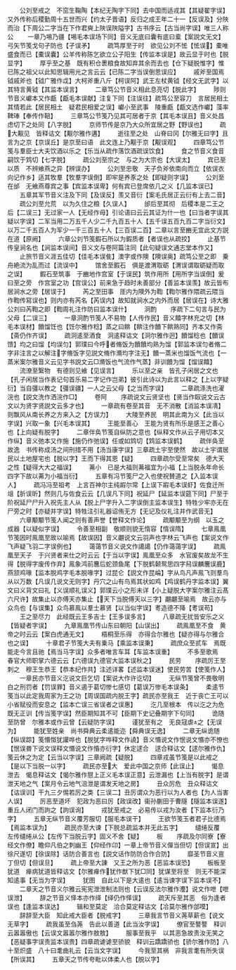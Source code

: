 <!-- { "loadSidebar": true } -->
　　公刘至戒之　不窋生鞠陶【本纪无陶字下同】去中国而适戎其【其疑翟字误】又外传称后稷勤周十五世而兴【约太子晋语】反归之成王年二十一【反误及】分陜而治【下周公二字当在下作君奭上陜误陜隘字】古书序云【古当尚字误】唯三人称公
　　一章乃埸乃疆【埸毛本误场下同】音义无底曰囊有底曰槖【案説文无文】弓矢节笺戈句孑防也【孑误矛】
　　疏笃厚至于时　欲见公刘不恡【恡误】橐唯盛食而已【橐误囊】公羊传称陈乞欲立公子阳生【传监本误是】故云显于时也【脱显字】
　　厚乎至之基　既有积仓褁粮食故知弃其余而去也【仓下疑脱惟字】惟已陈之祖父以此知思辑用光之言云云【已陈二字当误倒思误应】
　　戚斧至国焉　钺戚斧也【钺广雅作戉】大柯斧重八斤【柯误阿】武王左杖黄钺【经文无武字】以其特言黄钺【其监本误言】
　　二章笃公节音义相此息亮切【脱此字】
　　陟则节音义巘本又作甗【甗毛本误献】注复下同【注误往】疏笃公至容刀　言居民相土其情若此【居民相土　疑君民相爱之误】巘小至武事　陵重甗【甗文选作巘】藻率鞞琫【奉传作鞛】
　　三章笃公节笺乃见其可居者于京【其毛本误且】音义处昌虑切下之处同【八字脱】
　　京师节传是京乃大众所宜居之野【野误也】
　　疏大觏见　皆释诂文【觏尔雅作遘】
　　逝往至之处　山脊曰冈【尔雅无曰字】且言为之京【京误丘】是京至曰语　此文连上乃觏于京【觏误观】
　　四章笃公节笺与羣臣士大夫饮酒以乐之【乐当从疏作落饮酒疏误饮食】
　　食之节音义食音嗣饮于鸩切【七字脱】
　　疏公刘至宗之　与之为大宗也【大误太】
　　宾已至以质　不辨飨燕之异【辨误办】
　　公刘至忠敬　天子负斧依南向而立【依误衣向记作乡】适其牧羣【牧羣字误倒】即牢是养豕之处【即疑则字误】
　　公刘至在邰　无飨燕尊宾之事【宾监本误卑】何有宾已登席依几之义【几监本误已】
　　五章其军节音义注及下同【及误反】羡又音衍【案毛氏居正云衍有上去二音】
　　疏公刘至允荒　以为久住之粮【久误人】
　　邰后至其彻　后稷本是二王之后【二误三】无过家一人【无经作母】引论语曰云云其证为什一也【曰当者字误其疑以字误】二军当用二万五千人少二千九百五十人【五千误五百九百二字当衍文】以万二千五百人为军少一千三百五十人【三百误二百】二章以言至豳无宜此文方説在道【原阙】
　　六章公刘节笺鍜石所以为鍜质者【者误也从疏挍】
　　止基节传皇涧名也【涧监本误间】音义文与卷阿篇注同【此句疑误文通志堂本作又】
　　止旅节音义涯五佳切【佳毛本误隹】澳字或作隩【隩误奥】疏笃公至之即　乗舟絶流为乱而过【流误中】
　　馆舍至鍜石　俱是渡渭取砺【渭误谓取砺疑而取之误】
　　鍜石至筑事　于豳地作宫室【于误民】筑作用所【用所字当误倒】爰曰至之旁　作宫室之功【宫误公】前来急于趋时未善部分【善监本误羡】故云皆布居涧水之旁【居误于】
　　芮之至田事　厓内为隩外为鞫【鞫尔雅作隈疏云隈当作鞫传冩误也】则内亦有芮名【芮误内】故知就涧水之内外而居【居误在】诗大雅公刘曰芮鞫之即【鞫周礼注作防曰监本误什】
　　泂酌
　　序疏下二句言与民为父母【二误三】
　　一章泂酌节笺人不易物【人传作民】音义饎字林充之切【林毛本误材】饙馏饪也【饪尔雅作稔】蒸之曰餴【餴注作饙下餴熟同】齐本又作斋【斋仍作齐误】
　　疏泂逺至酒食　泂逺释诂文【泂尔雅作迥】饙馏稔也【饙误馈】均之曰馏【均误匀】郭璞曰今呼者脩饭为饙饙均熟为馏【郭监本误匀者脩二字非注言之以解注字脩饭字见説文脩作滫均字注无】饙一蒸米也馏饭气流也【一蒸米案尔雅音义云见字书説文云□滫饭也气流作气蒸】非训饙为馏【馏误饎】
　　流潦至繄物　有德则见飨【见误言】
　　乐以至之亲　皆孔子闲居之文也【孔子闲居当作表记句首乐易二字记作岂弟】彼引此诗以为此言以释之【上以字疑衍】当自彊以教之【彊误疆】一人之云父母【之当而字误】
　　二章疏涤洗也濯浣也【説文洗作洒浣作□】
　　卷阿
　　序疏说文云贤坚也【贤当作臤说文云古文以为贤字贤説文云多才也】
　　一章疏有卷至其音　无不消散【消监本误凊】则飘风从南长养之方来入之【方误力】
　　大陵至养民　明其此南为义【此当以字误】兴取一象【兴毛本误其】
　　王能至善心　王能为贤有所乐是感王之善心也【上向疑有脱字】
　　二章伴奂节笺自纵防之意也【纵释文作从云子用切本又作纵】音义弛本又作施【施仍作弛误】任或如鸩切【鸩监本误鹤】
　　疏伴奂至故逸　书传称成汤之间刑措不用【汤当康字误】三章疏土宇至使然　故以土宇谓居民以土地屋宅也【脱以字】王而下得其恩【疑】
　　四章疏尔受至常矣　德大天之性【疑得大大之福误】
　　茀小　已是大福则茀福宜为小福【上当脱永年命长四字下故以茀为小福当衍】
　　五章有冯节笺尸之入也使祝賛道之【入监本误人】
　　疏冯冯至祖考　上言百神尔主纯嘏尔常【上误下嘏毛本误虾】佐食迁所俎【肵误昕】然则几与佐食云云【几误凡下同】祝延尸【延监本误筵下同】尸至于阶祝延尸尸升入祝先主人从【脱上尸字升入二字误倒主监本误生】特牲少牢亦无在尸旁之时【亦疑并字误】特牲注引礼器诏侑无方【无记及仪礼注并作武音无】
　　六章颙颙节笺人闻之则有善声誉【誉释文作论】
　　疏颙颙至为纲　以玉之成器【以疑似字误】
　　令善至相副　敬顺则貌无惰容【惰误隋】
　　七章鳯凰节笺因时鳯凰至故以喻焉【故误因】音义翽说文云羽声也字林云飞声也【案说文作飞声疑飞羽二字误例也】
　　蔼蔼节音义说文作譪譪【仍作蔼蔼字误】
　　疏鳯凰至天子　于兴贤者来仕之时云云【于当以字误】鳯凰至众多　水官废矣故龙不生得【脱得字废传作弃】鳯象鸿前麐后蛇颈鱼尾【下脱鹤颡鸳思四字舄误麟麐误鹿】燕颔鸡喙【监本脱鸡字毛本脱喙字】过昆仑【説文作昆崘】字从鸟凡声鳯飞则羣鸟从以万数【凡误几说文无则字】丹穴之山有鸟焉其状如鸡【鸡误鹤丹字监本误】翼文曰义背文曰礼【义误顺礼误义】郭璞云小之形未详【小上疑脱大字案尔雅注云髙六尺许】故集止以亦傅天亦集止【天下当脱傅天以三字】翽翽至喻焉　故云亦与众鸟也【与误集】众鸟慕鳯以羣士慕贤【以当似字误】耉造德不降【耉误苟】
　　王之至尽力　此经既云王多吉士【王多误多言】
　　八章疏无扰皆安乐之义【皆疑者字误】
　　九章鳯凰节传山东曰朝阳【山误出】
　　疏鳯凰至不食　黄帝之时云云【案白虎通无文】
　　梧桐至乐得　亦得合尔雅也【疑亦得与尔雅合也之误】
　　十章君子节笺大夫有乗马【乘监本误秉】
　　疏庶众至贰车　焉既能走今言且驰【焉当马字误】众多者唯言车耳【车监本误重】
　　不多至歌焉　春官大师职掌六德云云【六德误九德官大监本误秋之】
　　民劳
　　序疏厉王至刺之　穆王生恭王【恭本纪作共】注述详畧【述监本误迷】使民劳苦【使笺作人】
　　一章民亦节音义汔说文巨乞切【案说大作许讫切】
　　无纵节笺曾不畏敬明白之刑罚者【罚误罪】音义遏于葛切惨七感切【葛误万惨毛本误条】
　　柔逺节笺当以此定我周家为王之功【周误国疏内脱王字】疏民亦至我王　近于丧亡王可以小省赋役而安息之【监本亡误三省误者之误惠】
　　汔几至根本　传以汔之为危既无正训【传当笺字误】然臣期知其不可【臣期下史记叠期字下句同】
　　诡随至防曾　尔雅本或作云曾【云疑防字误】
　　谨犹至有之　无良冦虐之【无误为】
　　能犹至姓亲　尚书舜典云柔逺能迩【舜典误无逸】
　　二章无纵诡随【纵误踪】笺惽怓犹讙哗也【脱犹字哗释文作譊】音义惽说文作怋说文惽亦不憭也【怋误昬下说文误释文惽说文作惛亦衍字】休定逑合　逑合释诂文【逑尔雅作仇】笺云休之为定【云当以字误】三章阙疏【疑脱】
　　四章戎虽节笺是以此戒之【是以下当脱一以字】
　　疏民亦至大　爱此中国之京师【此误止】
　　愒息泄去　愒息释诂文【愒尔雅作憇上正义毛本误正意】云泄漏也【上当有脱字】是谓泄天地之气【案月令云地气沮泄是谓发天地之房】
　　丑众厉危　丑众释诂文【诂误训】干九三夕惕若厉之类【三误二】丑厉谓众为恶行以为人者也【为人当害人误】
　　厉恶至道坏　犯政为恶曰厉【政误改】衞孙蒯田于曹隧【隧监本误遂】重丘人闭门而訽之【訽误询】
　　戎犹至戒之　必易传以戎为汝者【下监本衍乃字】
　　五章无纵节音义覆芳服切【服毛本误干】
　　王欲节笺玉者君子比德焉【焉监本误为】
　　疏民亦至大谏【下脱总疏监本并无此五字】
　　缱绻反覆　左传缱绻从公【左传下当脱云字】固义不舍【疑】
　　板
　　序疏及尔同寮【寮经文作僚】瞻仰凡伯之刺幽王【仰经作卬】一章上帝节音义僤当但切【但误宣】出徐尺遂切【徐误除】话防合善言也【説文话作防防合作合防】
　　靡圣节音义亶丁但切【但误旦】
　　疏上帝至大諌　又王之所为恶【恶监本误恐】
　　板板至犹道　瘅病犹道皆释诂文【尔雅瘅作犹作猷下犹□同】犹谋至将至　则无不能深知逺事【无当为字误】
　　犹图　自此以下是大逺也【逺当谏字误下监本误不】
　　二章天之节音义尔雅云宪宪泄泄制法则也【云误反法尔雅作灋】说文作呭【呭误泄】
　　辞之节音义怿本亦作绎【绎仍作怿误】
　　疏天斥至其恶　俗为逢者误也【逢监本误达】
　　辑和至莫定　洽合莫定释诂文【冾莫尔雅作郃嗼】
　　辞辞至大臣　知此戒大臣者【脱戒字】
　　三章我言节音义荛草薪也【说文无草字】
　　疏我虽至刍荛　告此以善道【此当汝字误】
　　僚官至謷謷　释训云嚣嚣傲也【云误文嚣嚣尔雅作敖敖】
　　服事至我乎　以其恶急故责汝无笑之【恶疑事字误责监本误贵】四章疏谑谑至骄貌　释训云蹻蹻骄也【骄尔雅作防】八十至炽盛　八十曰耄曲礼云【云当文字误】
　　今我至其祸　非我言耄有所失误【所误其】
　　五章天之节传夸毗以体柔人也【脱以字】
